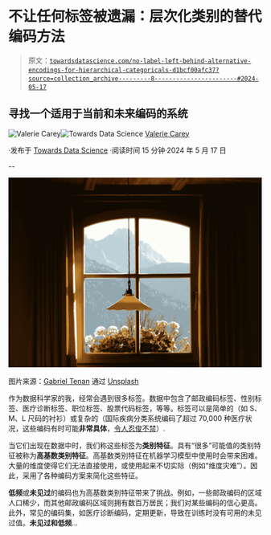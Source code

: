 # 不让任何标签被遗漏：层次化类别的替代编码方法

> 原文：[`towardsdatascience.com/no-label-left-behind-alternative-encodings-for-hierarchical-categoricals-d1bcf00afc37?source=collection_archive---------8-----------------------#2024-05-17`](https://towardsdatascience.com/no-label-left-behind-alternative-encodings-for-hierarchical-categoricals-d1bcf00afc37?source=collection_archive---------8-----------------------#2024-05-17)

## 寻找一个适用于当前和未来编码的系统

[](https://medium.com/@vla6?source=post_page---byline--d1bcf00afc37--------------------------------)![Valerie Carey](https://medium.com/@vla6?source=post_page---byline--d1bcf00afc37--------------------------------)[](https://towardsdatascience.com/?source=post_page---byline--d1bcf00afc37--------------------------------)![Towards Data Science](https://towardsdatascience.com/?source=post_page---byline--d1bcf00afc37--------------------------------) [Valerie Carey](https://medium.com/@vla6?source=post_page---byline--d1bcf00afc37--------------------------------)

·发布于 [Towards Data Science](https://towardsdatascience.com/?source=post_page---byline--d1bcf00afc37--------------------------------) ·阅读时间 15 分钟·2024 年 5 月 17 日

--

![](img/e8475894dbdfff90650116eaf11a181c.png)

图片来源：[Gabriel Tenan](https://unsplash.com/@tenans_?utm_source=medium&utm_medium=referral) 通过 [Unsplash](https://unsplash.com/?utm_source=medium&utm_medium=referral)

作为数据科学家的我，经常会遇到很多标签。数据中包含了邮政编码标签、性别标签、医疗诊断标签、职位标签、股票代码标签，等等。标签可以是简单的（如 S、M、L 尺码的衬衫）或复杂的（国际疾病分类系统编码了超过 70,000 种医疗状况，这些编码有时可能**非常具体**，[令人忍俊不禁](https://etactics.com/blog/funny-icd-10-codes)）.

当它们出现在数据中时，我们称这些标签为**类别特征**。具有“很多”可能值的类别特征被称为**高基数类别特征**。高基数类别特征在机器学习模型中使用时会带来困难。大量的维度使得它们无法直接使用，或使用起来不切实际（例如“维度灾难”）。因此，采用了各种编码方案来简化这些特征。

**低频**或**未见过**的编码也为高基数类别特征带来了挑战。例如，一些邮政编码的区域人口稀少，而其他邮政编码区域则拥有数百万居民；我们对某些编码的信心更高。此外，常见的编码集，如医疗诊断编码，定期更新，导致在训练时没有可用的未见过值。**未见过和低频**…

